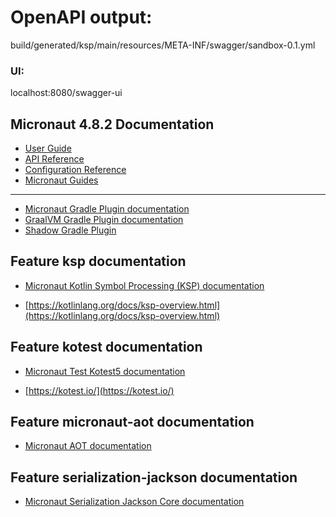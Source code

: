 # OpenAPI output:
build/generated/ksp/main/resources/META-INF/swagger/sandbox-0.1.yml
### UI:
localhost:8080/swagger-ui


## Micronaut 4.8.2 Documentation

- [User Guide](https://docs.micronaut.io/4.8.2/guide/index.html)
- [API Reference](https://docs.micronaut.io/4.8.2/api/index.html)
- [Configuration Reference](https://docs.micronaut.io/4.8.2/guide/configurationreference.html)
- [Micronaut Guides](https://guides.micronaut.io/index.html)
---

- [Micronaut Gradle Plugin documentation](https://micronaut-projects.github.io/micronaut-gradle-plugin/latest/)
- [GraalVM Gradle Plugin documentation](https://graalvm.github.io/native-build-tools/latest/gradle-plugin.html)
- [Shadow Gradle Plugin](https://gradleup.com/shadow/)
## Feature ksp documentation

- [Micronaut Kotlin Symbol Processing (KSP) documentation](https://docs.micronaut.io/latest/guide/#kotlin)

- [https://kotlinlang.org/docs/ksp-overview.html](https://kotlinlang.org/docs/ksp-overview.html)


## Feature kotest documentation

- [Micronaut Test Kotest5 documentation](https://micronaut-projects.github.io/micronaut-test/latest/guide/#kotest5)

- [https://kotest.io/](https://kotest.io/)


## Feature micronaut-aot documentation

- [Micronaut AOT documentation](https://micronaut-projects.github.io/micronaut-aot/latest/guide/)


## Feature serialization-jackson documentation

- [Micronaut Serialization Jackson Core documentation](https://micronaut-projects.github.io/micronaut-serialization/latest/guide/)


